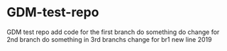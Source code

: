 # GDM-test-repo
GDM test repo
add code for the first branch
do something
do change for 2nd branch
do something in 3rd branchs
change for br1
new line 2019

